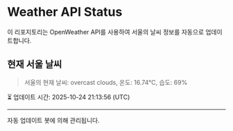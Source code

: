
# Weather API Status

이 리포지토리는 OpenWeather API를 사용하여 서울의 날씨 정보를 자동으로 업데이트합니다.

## 현재 서울 날씨
> 서울의 현재 날씨: overcast clouds, 온도: 16.74°C, 습도: 69%

⏳ 업데이트 시간: 2025-10-24 21:13:56 (UTC)

---
자동 업데이트 봇에 의해 관리됩니다.
